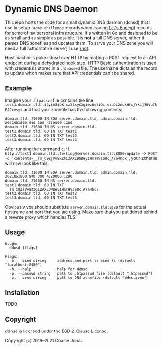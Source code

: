 # Dynamic DNS Daemon

This repo hosts the code for a small dynamic DNS daemon (ddnsd) that I use to setup `_acme-challenge` records when issuing [Let's Encrypt](https://letsencrypt.org/) records for some of my personal infrastructure. It's written in Go and designed to be as small and as simple as possible. It is **not** a full DNS server, rather it parses DNS zonefiles and updates them. To serve your DNS zone you will need a full authoritative server; I use [knot](https://www.knot-dns.cz).

Host machines poke ddnsd over HTTP by making a POST request to an API endpoint during a [dehydrated](https://github.com/dehydrated-io/dehydrated) hook step. HTTP Basic authentication is used with credentials stored in a `.htpasswd` file. The username dictates the record to update which makes sure that API credentials can't be shared.

## Example

Imagine your `.htpasswd` file contains the line `test1.domain.tld.:$2y$05$DKfxz32xyO3giwz0eV1Qi.et.DL2AokHFxjYk1j78Vb7kPJCcmsyi` and that your zonefile has the following contents:

```
domain.tld. 21600 IN SOA server.domain.tld. admin.domain.tld. 2021061800 900 300 4320000 1200
domain.tld. 21600 IN NS server.domain.tld.
test1.domain.tld. 60 IN TXT test1
test2.domain.tld. 60 IN TXT test2
test3.domain.tld. 60 IN TXT test3
```

After running the command `curl http://test1.domain.tld.:testing@server.domain.tld:8080/update -X POST -d 'contents=__Tm_C9ZjVv8RZGi2AXLDWBey1HmTHVsS8c_A7a4hqk'`, your zonefile will now look like this:

```
domain.tld. 21600 IN SOA server.domain.tld. admin.domain.tld. 2021061800 900 300 4320000 1200
domain.tld. 21600 IN NS server.domain.tld.
test1.domain.tld. 60 IN TXT __Tm_C9ZjVv8RZGi2AXLDWBey1HmTHVsS8c_A7a4hqk
test2.domain.tld. 60 IN TXT test2
test3.domain.tld. 60 IN TXT test3
```

Obviously you should substitute `server.domain.tld:8080` for the actual hostname and port that you are using. Make sure that you put ddnsd behind a reverse proxy which handles TLS!

## Usage

```
Usage:
  ddnsd [flags]

Flags:
  -b, --bind string     address and port to bind to (default "localhost:8080")
  -h, --help            help for ddnsd
  -p, --passwd string   path to .htpasswd file (default ".htpasswd")
  -z, --zone string     path to DNS zonefile (default "ddns.zone")
```

## Installation

TODO

## Copyright

ddnsd is licensed under the [BSD 2-Clause License](https://opensource.org/licenses/BSD-2-Clause).

Copyright (c) 2019–2021 Charlie Jonas.
